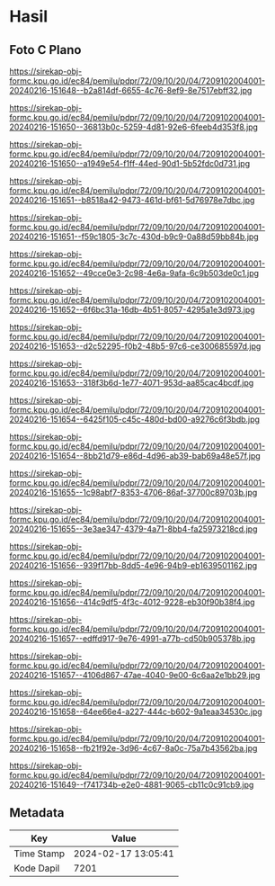 # Hasil

## Foto C Plano

https://sirekap-obj-formc.kpu.go.id/ec84/pemilu/pdpr/72/09/10/20/04/7209102004001-20240216-151648--b2a814df-6655-4c76-8ef9-8e7517ebff32.jpg

https://sirekap-obj-formc.kpu.go.id/ec84/pemilu/pdpr/72/09/10/20/04/7209102004001-20240216-151650--36813b0c-5259-4d81-92e6-6feeb4d353f8.jpg

https://sirekap-obj-formc.kpu.go.id/ec84/pemilu/pdpr/72/09/10/20/04/7209102004001-20240216-151650--a1949e54-f1ff-44ed-90d1-5b52fdc0d731.jpg

https://sirekap-obj-formc.kpu.go.id/ec84/pemilu/pdpr/72/09/10/20/04/7209102004001-20240216-151651--b8518a42-9473-461d-bf61-5d76978e7dbc.jpg

https://sirekap-obj-formc.kpu.go.id/ec84/pemilu/pdpr/72/09/10/20/04/7209102004001-20240216-151651--f59c1805-3c7c-430d-b9c9-0a88d59bb84b.jpg

https://sirekap-obj-formc.kpu.go.id/ec84/pemilu/pdpr/72/09/10/20/04/7209102004001-20240216-151652--49cce0e3-2c98-4e6a-9afa-6c9b503de0c1.jpg

https://sirekap-obj-formc.kpu.go.id/ec84/pemilu/pdpr/72/09/10/20/04/7209102004001-20240216-151652--6f6bc31a-16db-4b51-8057-4295a1e3d973.jpg

https://sirekap-obj-formc.kpu.go.id/ec84/pemilu/pdpr/72/09/10/20/04/7209102004001-20240216-151653--d2c52295-f0b2-48b5-97c6-ce300685597d.jpg

https://sirekap-obj-formc.kpu.go.id/ec84/pemilu/pdpr/72/09/10/20/04/7209102004001-20240216-151653--318f3b6d-1e77-4071-953d-aa85cac4bcdf.jpg

https://sirekap-obj-formc.kpu.go.id/ec84/pemilu/pdpr/72/09/10/20/04/7209102004001-20240216-151654--6425f105-c45c-480d-bd00-a9276c6f3bdb.jpg

https://sirekap-obj-formc.kpu.go.id/ec84/pemilu/pdpr/72/09/10/20/04/7209102004001-20240216-151654--8bb21d79-e86d-4d96-ab39-bab69a48e57f.jpg

https://sirekap-obj-formc.kpu.go.id/ec84/pemilu/pdpr/72/09/10/20/04/7209102004001-20240216-151655--1c98abf7-8353-4706-86af-37700c89703b.jpg

https://sirekap-obj-formc.kpu.go.id/ec84/pemilu/pdpr/72/09/10/20/04/7209102004001-20240216-151655--3e3ae347-4379-4a71-8bb4-fa25973218cd.jpg

https://sirekap-obj-formc.kpu.go.id/ec84/pemilu/pdpr/72/09/10/20/04/7209102004001-20240216-151656--939f17bb-8dd5-4e96-94b9-eb1639501162.jpg

https://sirekap-obj-formc.kpu.go.id/ec84/pemilu/pdpr/72/09/10/20/04/7209102004001-20240216-151656--414c9df5-4f3c-4012-9228-eb30f90b38f4.jpg

https://sirekap-obj-formc.kpu.go.id/ec84/pemilu/pdpr/72/09/10/20/04/7209102004001-20240216-151657--edffd917-9e76-4991-a77b-cd50b905378b.jpg

https://sirekap-obj-formc.kpu.go.id/ec84/pemilu/pdpr/72/09/10/20/04/7209102004001-20240216-151657--4106d867-47ae-4040-9e00-6c6aa2e1bb29.jpg

https://sirekap-obj-formc.kpu.go.id/ec84/pemilu/pdpr/72/09/10/20/04/7209102004001-20240216-151658--64ee66e4-a227-444c-b602-9a1eaa34530c.jpg

https://sirekap-obj-formc.kpu.go.id/ec84/pemilu/pdpr/72/09/10/20/04/7209102004001-20240216-151658--fb21f92e-3d96-4c67-8a0c-75a7b43562ba.jpg

https://sirekap-obj-formc.kpu.go.id/ec84/pemilu/pdpr/72/09/10/20/04/7209102004001-20240216-151649--f741734b-e2e0-4881-9065-cb11c0c91cb9.jpg


## Metadata

| Key        | Value               |
| ---------- | ------------------- |
| Time Stamp | 2024-02-17 13:05:41 |
| Kode Dapil | 7201                |



